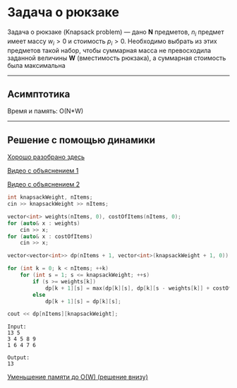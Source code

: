 # Задача о рюкзаке
Задача о рюкзаке (Knapsack problem) — дано **N** предметов, $n_i$ предмет имеет массу $w_i > 0$ и стоимость $p_i > 0$. Необходимо выбрать из этих предметов такой набор, чтобы суммарная масса не превосходила заданной величины **W** (вместимость рюкзака), а суммарная стоимость была максимальна

---
## Асимптотика
Время и память: O(N*W)

---

## Решение с помощью динамики
[Хорошо разобрано здесь](https://neerc.ifmo.ru/wiki/index.php?title=Задача_о_рюкзаке)

[Видео с объяснением 1](https://www.youtube.com/watch?v=d1A_PKLlJIE)

[Видео с объяснением 2](https://www.youtube.com/watch?v=S2eVYez_j58)

```c++
int knapsackWeight, nItems;
cin >> knapsackWeight >> nItems;

vector<int> weights(nItems, 0), costOfItems(nItems, 0);
for (auto& x : weights)
    cin >> x;
for (auto& x : costOfItems)
    cin >> x;

vector<vector<int>> dp(nItems + 1, vector<int>(knapsackWeight + 1, 0));    

for (int k = 0; k < nItems; ++k)
    for (int s = 1; s <= knapsackWeight; ++s)
        if (s >= weights[k])
            dp[k + 1][s] = max(dp[k][s], dp[k][s - weights[k]] + costOfItems[k]);
        else
            dp[k + 1][s] = dp[k][s];

cout << dp[nItems][knapsackWeight];
```
```
Input:
13 5
3 4 5 8 9
1 6 4 7 6

Output:
13
```

[Уменьшение памяти до O(W) (решение внизу)](https://www.geeksforgeeks.org/0-1-knapsack-problem-dp-10/)

